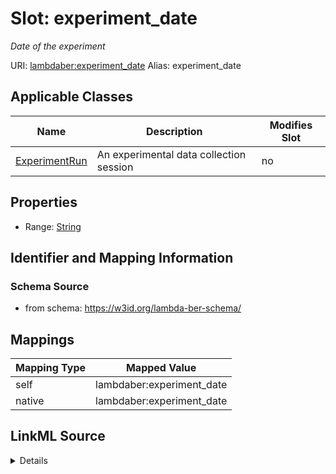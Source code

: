 

# Slot: experiment_date 


_Date of the experiment_





URI: [lambdaber:experiment_date](https://w3id.org/lambda-ber-schema/experiment_date)
Alias: experiment_date

<!-- no inheritance hierarchy -->





## Applicable Classes

| Name | Description | Modifies Slot |
| --- | --- | --- |
| [ExperimentRun](ExperimentRun.md) | An experimental data collection session |  no  |






## Properties

* Range: [String](String.md)




## Identifier and Mapping Information






### Schema Source


* from schema: https://w3id.org/lambda-ber-schema/




## Mappings

| Mapping Type | Mapped Value |
| ---  | ---  |
| self | lambdaber:experiment_date |
| native | lambdaber:experiment_date |




## LinkML Source

<details>
```yaml
name: experiment_date
description: Date of the experiment
from_schema: https://w3id.org/lambda-ber-schema/
rank: 1000
alias: experiment_date
owner: ExperimentRun
domain_of:
- ExperimentRun
range: string

```
</details>